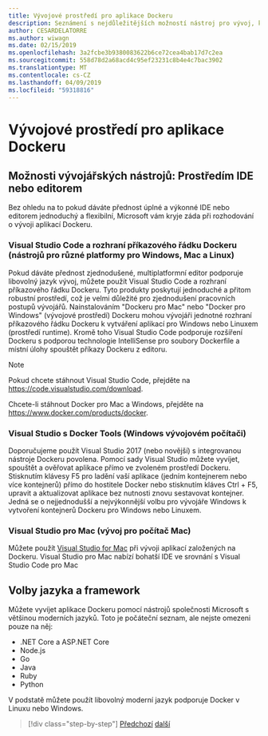 ```yaml
---
title: Vývojové prostředí pro aplikace Dockeru
description: Seznámení s nejdůležitějších možností nástroj pro vývoj, které podporují Docker vývojového cyklu.
author: CESARDELATORRE
ms.author: wiwagn
ms.date: 02/15/2019
ms.openlocfilehash: 3a2fcbe3b9380083622b6ce72cea4bab17d7c2ea
ms.sourcegitcommit: 558d78d2a68acd4c95ef23231c8b4e4c7bac3902
ms.translationtype: MT
ms.contentlocale: cs-CZ
ms.lasthandoff: 04/09/2019
ms.locfileid: "59318816"
---
```

# <a name="development-environment-for-docker-apps"></a>Vývojové prostředí pro aplikace Dockeru

## <a name="development-tools-choices-ide-or-editor"></a>Možnosti vývojářských nástrojů: Prostředím IDE nebo editorem

Bez ohledu na to pokud dáváte přednost úplné a výkonné IDE nebo editorem jednoduchý a flexibilní, Microsoft vám kryje záda při rozhodování o vývoji aplikací Dockeru.

### <a name="visual-studio-code-and-docker-cli-cross-platform-tools-for-mac-linux-and-windows"></a>Visual Studio Code a rozhraní příkazového řádku Dockeru (nástrojů pro různé platformy pro Windows, Mac a Linux)

Pokud dáváte přednost zjednodušené, multiplatformní editor podporuje libovolný jazyk vývoj, můžete použít Visual Studio Code a rozhraní příkazového řádku Dockeru. Tyto produkty poskytují jednoduché a přitom robustní prostředí, což je velmi důležité pro zjednodušení pracovních postupů vývojářů. Nainstalováním "Dockeru pro Mac" nebo "Docker pro Windows" (vývojové prostředí) Dockeru mohou vývojáři jednotné rozhraní příkazového řádku Dockeru k vytváření aplikací pro Windows nebo Linuxem (prostředí runtime). Kromě toho Visual Studio Code podporuje rozšíření Dockeru s podporou technologie IntelliSense pro soubory Dockerfile a místní úlohy spouštět příkazy Dockeru z editoru.

> [!NOTE]
>
> Pokud chcete stáhnout Visual Studio Code, přejděte na <https://code.visualstudio.com/download>.
>
> Chcete-li stáhnout Docker pro Mac a Windows, přejděte na <https://www.docker.com/products/docker>.

### <a name="visual-studio-with-docker-tools-windows-development-machine"></a>Visual Studio s Docker Tools (Windows vývojovém počítači)

Doporučujeme použít Visual Studio 2017 (nebo novější) s integrovanou nástroje Dockeru povolena. Pomocí sady Visual Studio můžete vyvíjet, spouštět a ověřovat aplikace přímo ve zvoleném prostředí Dockeru. Stisknutím klávesy F5 pro ladění vaší aplikace (jedním kontejnerem nebo více kontejnerů) přímo do hostitele Docker nebo stisknutím kláves Ctrl + F5, upravit a aktualizovat aplikace bez nutnosti znovu sestavovat kontejner. Jedná se o nejjednodušší a nejvýkonnější volbu pro vývojáře Windows k vytvoření kontejnerů Dockeru pro Windows nebo Linuxem.

### <a name="visual-studio-for-mac-mac-development-machine"></a>Visual Studio pro Mac (vývoj pro počítač Mac)

Můžete použít [Visual Studio for Mac](https://visualstudio.microsoft.com/vs/mac/?utm_medium=microsoft&utm_source=docs.microsoft.com&utm_campaign=inline+link) při vývoji aplikací založených na Dockeru. Visual Studio pro Mac nabízí bohatší IDE ve srovnání s Visual Studio Code pro Mac

## <a name="language-and-framework-choices"></a>Volby jazyka a framework

Můžete vyvíjet aplikace Dockeru pomocí nástrojů společnosti Microsoft s většinou moderních jazyků. Toto je počáteční seznam, ale nejste omezeni pouze na něj:

- .NET Core a ASP.NET Core
- Node.js
- Go
- Java
- Ruby
- Python

V podstatě můžete použít libovolný moderní jazyk podporuje Docker v Linuxu nebo Windows.

>[!div class="step-by-step"]
>[Předchozí](deploy-azure-kubernetes-service.md)
>[další](docker-apps-inner-loop-workflow.md)
